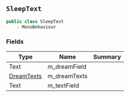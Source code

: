 ## `SleepText`

```csharp
public class SleepText
    : MonoBehaviour
```

### Fields

| Type | Name | Summary | 
| --- | --- | --- | 
| Text | m_dreamField |  | 
| [DreamTexts](./DreamTexts.md) | m_dreamTexts |  | 
| Text | m_textField |  | 


